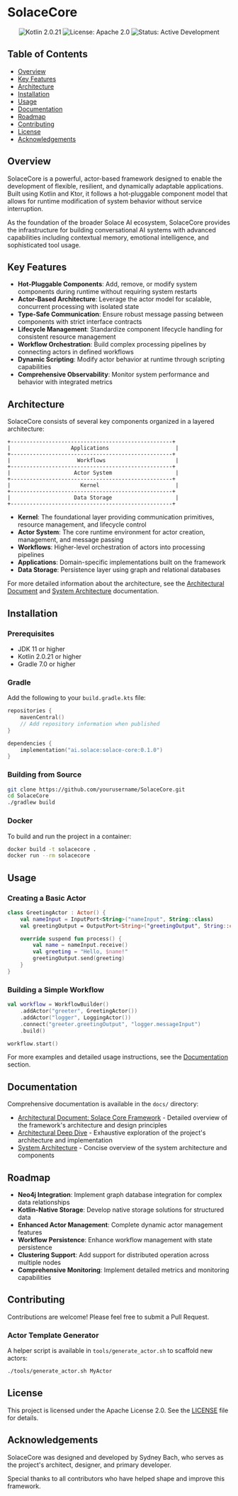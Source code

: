 # SolaceCore

<div align="center">
  <img src="https://img.shields.io/badge/kotlin-2.0.21-blue.svg" alt="Kotlin 2.0.21">
  <img src="https://img.shields.io/badge/license-Apache%202.0-green.svg" alt="License: Apache 2.0">
  <img src="https://img.shields.io/badge/status-active%20development-brightgreen.svg" alt="Status: Active Development">
</div>

## Table of Contents

- [Overview](#overview)
- [Key Features](#key-features)
- [Architecture](#architecture)
- [Installation](#installation)
- [Usage](#usage)
- [Documentation](#documentation)
- [Roadmap](#roadmap)
- [Contributing](#contributing)
- [License](#license)
- [Acknowledgements](#acknowledgements)

## Overview

SolaceCore is a powerful, actor-based framework designed to enable the development of flexible, resilient, and dynamically adaptable applications. Built using Kotlin and Ktor, it follows a hot-pluggable component model that allows for runtime modification of system behavior without service interruption.

As the foundation of the broader Solace AI ecosystem, SolaceCore provides the infrastructure for building conversational AI systems with advanced capabilities including contextual memory, emotional intelligence, and sophisticated tool usage.

## Key Features

- **Hot-Pluggable Components**: Add, remove, or modify system components during runtime without requiring system restarts
- **Actor-Based Architecture**: Leverage the actor model for scalable, concurrent processing with isolated state
- **Type-Safe Communication**: Ensure robust message passing between components with strict interface contracts
- **Lifecycle Management**: Standardize component lifecycle handling for consistent resource management
- **Workflow Orchestration**: Build complex processing pipelines by connecting actors in defined workflows
- **Dynamic Scripting**: Modify actor behavior at runtime through scripting capabilities
- **Comprehensive Observability**: Monitor system performance and behavior with integrated metrics

## Architecture

SolaceCore consists of several key components organized in a layered architecture:

```
+---------------------------------------------------+
|                   Applications                     |
+---------------------------------------------------+
|                     Workflows                      |
+---------------------------------------------------+
|                    Actor System                    |
+---------------------------------------------------+
|                      Kernel                        |
+---------------------------------------------------+
|                    Data Storage                    |
+---------------------------------------------------+
```

- **Kernel**: The foundational layer providing communication primitives, resource management, and lifecycle control
- **Actor System**: The core runtime environment for actor creation, management, and message passing
- **Workflows**: Higher-level orchestration of actors into processing pipelines
- **Applications**: Domain-specific implementations built on the framework
- **Data Storage**: Persistence layer using graph and relational databases

For more detailed information about the architecture, see the [Architectural Document](docs/Architectural_Document_Solace_Core_Framework.md) and [System Architecture](docs/components/kernel/system_architecture.md) documentation.


## Installation

### Prerequisites

- JDK 11 or higher
- Kotlin 2.0.21 or higher
- Gradle 7.0 or higher

### Gradle

Add the following to your `build.gradle.kts` file:

```kotlin
repositories {
    mavenCentral()
    // Add repository information when published
}

dependencies {
    implementation("ai.solace:solace-core:0.1.0")
}
```

### Building from Source

```bash
git clone https://github.com/yourusername/SolaceCore.git
cd SolaceCore
./gradlew build
```
### Docker
To build and run the project in a container:
```bash
docker build -t solacecore .
docker run --rm solacecore
```

## Usage

### Creating a Basic Actor

```kotlin
class GreetingActor : Actor() {
    val nameInput = InputPort<String>("nameInput", String::class)
    val greetingOutput = OutputPort<String>("greetingOutput", String::class)

    override suspend fun process() {
        val name = nameInput.receive()
        val greeting = "Hello, $name!"
        greetingOutput.send(greeting)
    }
}
```

### Building a Simple Workflow

```kotlin
val workflow = WorkflowBuilder()
    .addActor("greeter", GreetingActor())
    .addActor("logger", LoggingActor())
    .connect("greeter.greetingOutput", "logger.messageInput")
    .build()

workflow.start()
```

For more examples and detailed usage instructions, see the [Documentation](#documentation) section.

## Documentation

Comprehensive documentation is available in the `docs/` directory:

- [Architectural Document: Solace Core Framework](docs/Architectural_Document_Solace_Core_Framework.md) - Detailed overview of the framework's architecture and design principles
- [Architectural Deep Dive](docs/Architectural_Deepdive.md) - Exhaustive exploration of the project's architecture and implementation
 - [System Architecture](docs/components/kernel/system_architecture.md) - Concise overview of the system architecture and components


## Roadmap

- **Neo4j Integration**: Implement graph database integration for complex data relationships
- **Kotlin-Native Storage**: Develop native storage solutions for structured data
- **Enhanced Actor Management**: Complete dynamic actor management features
- **Workflow Persistence**: Enhance workflow management with state persistence
- **Clustering Support**: Add support for distributed operation across multiple nodes
- **Comprehensive Monitoring**: Implement detailed metrics and monitoring capabilities

## Contributing

Contributions are welcome! Please feel free to submit a Pull Request.

### Actor Template Generator
A helper script is available in `tools/generate_actor.sh` to scaffold new actors:
```bash
./tools/generate_actor.sh MyActor
```

## License

This project is licensed under the Apache License 2.0. See the [LICENSE](LICENSE) file for details.

## Acknowledgements

SolaceCore was designed and developed by Sydney Bach, who serves as the project's architect, designer, and primary developer.

Special thanks to all contributors who have helped shape and improve this framework.
